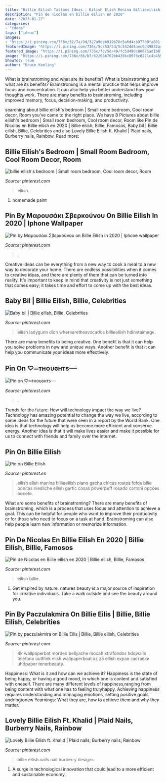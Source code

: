 ```yaml
---
title: "Billie Eilish Tattoos Ideas : Eilish Elish Menina Billieeilish Plano Gacha Chicas Rostos Fofos Bilie Bonitas Niedliche Ellish Gartic Cosas Powerpuff Rosado Cartoni Opções Boceto"
description: "Pin de nicolas en billie eilish en 2020"
date: "2023-01-27"
categories:
- "ideas"
tags: ["ideas"]
images:
- "https://i.pinimg.com/736x/32/7a/9d/327a9deb919678c5a6d4cb97709fa881.jpg"
featuredImage: "https://i.pinimg.com/736x/5c/53/2d/5c532dd5aec9d49822a49104c32a0a12.jpg"
featured_image: "https://i.pinimg.com/736x/fc/5d/49/fc5d49dc86675ad1b87909d65135a178.jpg"
image: "https://i.pinimg.com/736x/66/b7/62/66b762bb435bc8976c8271c4b45555f5.jpg"
ShowToc: true
author: "Bruce Keeling"
---
```



What is brainstroming and what are its benefits?
What is brainstroming and what are its benefits? Brainstroming is a mental practice that helps improve focus and concentration. It can also help you better understand how your thoughts work. There are many benefits to brainstroming, including improved memory, focus, decision-making, and productivity.

	

		
searching about billie eilish&#039;s bedroom | Small room bedroom, Cool room decor, Room you've came to the right place. We have 8 Pictures about billie eilish&#039;s bedroom | Small room bedroom, Cool room decor, Room like Pin de Nicolas en Billie eilish en 2020 | Billie eilish, Billie, Famosos, Baby bil | Billie eilish, Billie, Celebrities and also Lovely Billie Eilish ft. Khalid | Plaid nails, Burberry nails, Rainbow. Read more:
		
    
## Billie Eilish&#039;s Bedroom | Small Room Bedroom, Cool Room Decor, Room

<img loading=lazy src="https://i.pinimg.com/736x/e5/4b/0e/e54b0e7feb04b5216aed0bad1dd1a9b7.jpg" onerror="this.onerror=null;this.src='https://tse2.mm.bing.net/th?id=OIP.lq6F5THaRnz20WXLdvVg-QHaJO&amp;pid=15.1';" alt="billie eilish&#039;s bedroom | Small room bedroom, Cool room decor, Room">

_Source: pinterest.com_

>eilish. 

	

1. homemade paint

    
## Pin By Μαρουσάκι Σβερκούνου On Billie Eilish In 2020 | Iphone Wallpaper

<img loading=lazy src="https://i.pinimg.com/736x/66/b7/62/66b762bb435bc8976c8271c4b45555f5.jpg" onerror="this.onerror=null;this.src='https://tse3.mm.bing.net/th?id=OIP.BcWFJRwPFhaYukxZBwKXRAHaNK&amp;pid=15.1';" alt="Pin by Μαρουσάκι Σβερκούνου on Billie Eilish in 2020 | Iphone wallpaper">

_Source: pinterest.com_

>. 

	

Creative ideas can be everything from a new way to cook a meal to a new way to decorate your home. There are endless possibilities when it comes to creative ideas, and there are plenty of them that can be turned into reality. It's important to keep in mind that creativity is not just something that comes easy; it takes time and effort to come up with the best ideas.

    
## Baby Bil | Billie Eilish, Billie, Celebrities

<img loading=lazy src="https://i.pinimg.com/736x/fc/5d/49/fc5d49dc86675ad1b87909d65135a178.jpg" onerror="this.onerror=null;this.src='https://tse1.mm.bing.net/th?id=OIP.6rMkWVOX5VULBgVGRdKBkAHaLH&amp;pid=15.1';" alt="Baby bil | Billie eilish, Billie, Celebrities">

_Source: pinterest.com_

>eilish ladygunn dion wherearetheavocados billieeilish hdinstaimage. 

	

There are many benefits to being creative. One benefit is that it can help you solve problems in new and unique ways. Another benefit is that it can help you communicate your ideas more effectively.

    
## Pin On ♡═ᴛʜᴏᴜɢʜᴛs┈┈

<img loading=lazy src="https://i.pinimg.com/736x/22/47/e3/2247e3a94b10836d5468d4061c9bb4ff.jpg" onerror="this.onerror=null;this.src='https://tse2.mm.bing.net/th?id=OIP.MOfTl2Sna1VkpL6ZJt8USgHaNJ&amp;pid=15.1';" alt="Pin on ♡═ᴛʜᴏᴜɢʜᴛs┈┈">

_Source: pinterest.com_

>. 

	

Trends for the future: How will technology impact the way we live?
Technology has amazing potential to change the way we live, according to some ideas for the future that were seen in a report by the World Bank. One idea is that technology will help us become more efficient and conserve energy. Another idea is that it will make lives easier and make it possible for us to connect with friends and family over the internet.

    
## Pin On Billie Eilish

<img loading=lazy src="https://i.pinimg.com/736x/bb/fb/5d/bbfb5d285759df42e820d77cd217294c.jpg" onerror="this.onerror=null;this.src='https://tse3.mm.bing.net/th?id=OIP.KE27LiTWIx_AWUZCvE1GIwHaLs&amp;pid=15.1';" alt="Pin on Billie Eilish">

_Source: pinterest.es_

>eilish elish menina billieeilish plano gacha chicas rostos fofos bilie bonitas niedliche ellish gartic cosas powerpuff rosado cartoni opções boceto. 

	

What are some benefits of brainstroming?
There are many benefits of brainstroming, which is a process that uses focus and attention to achieve a goal. This can be helpful for people who want to improve their productivity or for those who need to focus on a task at hand. Brainstroming can also help people learn new information or memorize information.

    
## Pin De Nicolas En Billie Eilish En 2020 | Billie Eilish, Billie, Famosos

<img loading=lazy src="https://i.pinimg.com/736x/32/7a/9d/327a9deb919678c5a6d4cb97709fa881.jpg" onerror="this.onerror=null;this.src='https://tse1.mm.bing.net/th?id=OIP.AnJ3IOBr3NiiEVy1gkb8fgHaHa&amp;pid=15.1';" alt="Pin de Nicolas en Billie eilish en 2020 | Billie eilish, Billie, Famosos">

_Source: pinterest.com_

>eilish billie. 

	

1. Get inspired by nature. natures beauty is a major source of inspiration for creative individuals. Take a walk outside and see the beauty around you.

    
## Pin By Paczulakmira On Billie Eilis | Billie, Billie Eilish, Celebrities

<img loading=lazy src="https://i.pinimg.com/736x/5c/53/2d/5c532dd5aec9d49822a49104c32a0a12.jpg" onerror="this.onerror=null;this.src='https://tse1.mm.bing.net/th?id=OIP.dKTbzq9c6GzTHvndGsJkkQHaNK&amp;pid=15.1';" alt="Pin by paczulakmira on Billie Eilis | Billie, Billie eilish, Celebrities">

_Source: pinterest.com_

>4k wallpaperbat mordeo bellyache mocah xtrafondos hdqwalls teléfono outfitek elish wallpaperboat xz z5 ellish екран заставки uhdpaper tenerbeauty. 

	

Happiness: What is it and how can we achieve it?
Happiness is the state of being happy, or having a good mood, in which one is content and satisfied with oneself. There are many different levels of happiness,ranging from being content with what one has to feeling trulyhappy. Achieving happiness requires understanding and managing emotions, setting positive goals andringtonew Yearnings: What they are, how to achieve them and why they matter.

    
## Lovely Billie Eilish Ft. Khalid | Plaid Nails, Burberry Nails, Rainbow

<img loading=lazy src="https://i.pinimg.com/736x/5d/34/c4/5d34c4d17135510801cd2788558bc262.jpg" onerror="this.onerror=null;this.src='https://tse1.mm.bing.net/th?id=OIP.IjSlwF4K5wn65cTdXxQWngHaHa&amp;pid=15.1';" alt="Lovely Billie Eilish ft. Khalid | Plaid nails, Burberry nails, Rainbow">

_Source: pinterest.com_

>billie eilish nails nail burberry designs. 

	

1. A surge in technological innovation that could lead to a more efficient and sustainable economy. 

